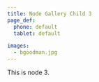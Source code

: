 ```yaml
---
title: Node Gallery Child 3
page_def:
  phone: default
  tablet: default

images:
  - bgoodman.jpg
---
```

This is node 3.

